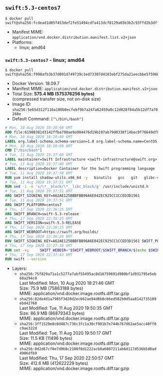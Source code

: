 ## `swift:5.3-centos7`

```console
$ docker pull swift@sha256:fcdead1d05f453def2fe51494cdfa413dcf8129a65b3b2c93ffd2b3dff66a8b5
```

-	Manifest MIME: `application/vnd.docker.distribution.manifest.list.v2+json`
-	Platforms:
	-	linux; amd64

### `swift:5.3-centos7` - linux; amd64

```console
$ docker pull swift@sha256:f998afb3b37d091d749739c1ed73307d4103ebf275da21eecbbe5f596890797d
```

-	Docker Version: 18.09.7
-	Manifest MIME: `application/vnd.docker.distribution.manifest.v2+json`
-	Total Size: **575.4 MB (575376256 bytes)**  
	(compressed transfer size, not on-disk size)
-	Image ID: `sha256:5e65d312f116a100b0ecfebf9b7a24fa62459a0c12d828f84a5b12df7a70268e`
-	Default Command: `["\/bin\/bash"]`

```dockerfile
# Mon, 10 Aug 2020 18:20:08 GMT
ADD file:61908381d3142ffba798ae9a904476d19b197ab79d0338f14bec0f76649df8d4 in / 
# Mon, 10 Aug 2020 18:20:09 GMT
LABEL org.label-schema.schema-version=1.0 org.label-schema.name=CentOS Base Image org.label-schema.vendor=CentOS org.label-schema.license=GPLv2 org.label-schema.build-date=20200809 org.opencontainers.image.title=CentOS Base Image org.opencontainers.image.vendor=CentOS org.opencontainers.image.licenses=GPL-2.0-only org.opencontainers.image.created=2020-08-09 00:00:00+01:00
# Mon, 10 Aug 2020 18:20:09 GMT
CMD ["/bin/bash"]
# Tue, 11 Aug 2020 19:37:08 GMT
LABEL maintainer=Swift Infrastructure <swift-infrastructure@swift.org>
# Tue, 11 Aug 2020 19:37:08 GMT
LABEL description=Docker Container for the Swift programming language
# Tue, 11 Aug 2020 19:37:50 GMT
RUN yum install shadow-utils.x86_64 -y   binutils   gcc   git   glibc-static   libbsd-devel   libedit   libedit-devel   libicu-devel   libstdc++-static   pkg-config   python2   sqlite   zlib-devel
# Tue, 11 Aug 2020 19:37:51 GMT
RUN sed -i -e 's/\*__block/\*__libc_block/g' /usr/include/unistd.h
# Tue, 11 Aug 2020 19:37:51 GMT
ARG SWIFT_SIGNING_KEY=A62AE125BBBFBB96A6E042EC925CC1CCED3D1561
# Tue, 11 Aug 2020 19:37:51 GMT
ARG SWIFT_PLATFORM=centos7
# Thu, 17 Sep 2020 22:36:25 GMT
ARG SWIFT_BRANCH=swift-5.3-release
# Thu, 17 Sep 2020 22:36:25 GMT
ARG SWIFT_VERSION=swift-5.3-RELEASE
# Thu, 17 Sep 2020 22:36:25 GMT
ARG SWIFT_WEBROOT=https://swift.org/builds/
# Thu, 17 Sep 2020 22:36:26 GMT
ENV SWIFT_SIGNING_KEY=A62AE125BBBFBB96A6E042EC925CC1CCED3D1561 SWIFT_PLATFORM=centos7 SWIFT_BRANCH=swift-5.3-release SWIFT_VERSION=swift-5.3-RELEASE SWIFT_WEBROOT=https://swift.org/builds/
# Thu, 17 Sep 2020 22:37:38 GMT
RUN set -e;     SWIFT_WEBDIR="$SWIFT_WEBROOT/$SWIFT_BRANCH/$(echo $SWIFT_PLATFORM | tr -d .)/"     && SWIFT_BIN_URL="$SWIFT_WEBDIR/$SWIFT_VERSION/$SWIFT_VERSION-$SWIFT_PLATFORM.tar.gz"     && SWIFT_SIG_URL="$SWIFT_BIN_URL.sig"     && export GNUPGHOME="$(mktemp -d)"     && curl -fsSL "$SWIFT_BIN_URL" -o swift.tar.gz "$SWIFT_SIG_URL" -o swift.tar.gz.sig     && gpg --batch --quiet --keyserver ha.pool.sks-keyservers.net --recv-keys "$SWIFT_SIGNING_KEY"     && gpg --batch --verify swift.tar.gz.sig swift.tar.gz     && tar -xzf swift.tar.gz --directory / --strip-components=1     && chmod -R o+r /usr/lib/swift     && rm -rf "$GNUPGHOME" swift.tar.gz.sig swift.tar.gz
# Thu, 17 Sep 2020 22:37:42 GMT
RUN swift --version
```

-	Layers:
	-	`sha256:75f829a71a1c5277a7abf55495ac8d16759691d980bf1d931795e5eb68a294c0`  
		Last Modified: Mon, 10 Aug 2020 18:21:46 GMT  
		Size: 75.9 MB (75863188 bytes)  
		MIME: application/vnd.docker.image.rootfs.diff.tar.gzip
	-	`sha256:82de4d1a7985f3d20d2ec662ae94d6b8c66ed582b0d5aa8142735109ebd42768`  
		Last Modified: Tue, 11 Aug 2020 19:50:35 GMT  
		Size: 86.9 MB (86879343 bytes)  
		MIME: application/vnd.docker.image.rootfs.diff.tar.gzip
	-	`sha256:3ff1520e0c0d487c736c3fc1a30cf901b7e744b767d62ae5acc40ff0c9ae322d`  
		Last Modified: Tue, 11 Aug 2020 19:50:17 GMT  
		Size: 11.5 KB (11496 bytes)  
		MIME: application/vnd.docker.image.rootfs.diff.tar.gzip
	-	`sha256:0d2d67cf0e7d968c2100f8d1222acb0a6807211ab6d117d536b5d8ad4906dfb9`  
		Last Modified: Thu, 17 Sep 2020 22:50:57 GMT  
		Size: 412.6 MB (412622229 bytes)  
		MIME: application/vnd.docker.image.rootfs.diff.tar.gzip
